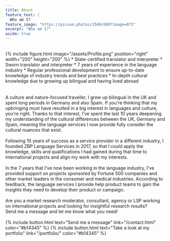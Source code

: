 ```yaml
---
title: About
feature_text: |
  Who am I?
feature_image: "https://picsum.photos/2560/600?image=873"
excerpt: "Who am I?"
aside: true
---
```


<br>
{% include figure.html image="/assets/Profile.png" position="right" width="200" height="200" %}
* State-certified translator and interpreter
* Sworn translator and interpreter
* 7 years of experience in the language industry
* Regular professional development to ensure up-to-date knowledge of industry trends and best practices
* In-depth cultural knowledge due to growing up bilingual and having lived abroad
<br><br><br>
A culture and nature-focused traveller, I grew up bilingual in the UK and spent long periods in Germany and also Spain. If you're thinking that my upbringing must have resulted in a big interest in languages and culture, you're right. Thanks to that interest, I've spent the last 10 years deepening my understanding of the cultural differences between the UK, Germany and Spain, meaning the language services I now provide fully consider the cultural nuances that exist.
<br><br>
Following 10 years of success as a service provider in a different industry, I founded ZBP Language Services in 2017, so that I could apply the knowledge, skills and qualifications I had gained during that time to international projects and align my work with my interests.
<br><br>
In the 7 years that I've now been working in the language industry, I've provided support on projects sponsored by Fortune 500 companies and other market leaders in the consumer and medical industries. According to feedback, the language services I provide help product teams to gain the insights they need to develop their product or campaign.
<br><br>
Are you a market research moderator, consultant, agency or LSP working on international projects and looking for insightful research results?
<br>Send me a message and let me know what you need!<br><br>
{% include button.html text="Send me a message" link="/contact.html" color="#b14345" %} {% include button.html text="Take a look at my portfolio" link="/portfolio/" color="#b14345" %}
<br>
